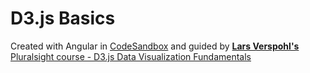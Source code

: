 # D3.js Basics

Created with Angular in [CodeSandbox](https://codesandbox.io/) and guided by [**Lars Verspohl's** Pluralsight course - D3.js Data Visualization Fundamentals](https://www.pluralsight.com/authors/lars-verspohl)
